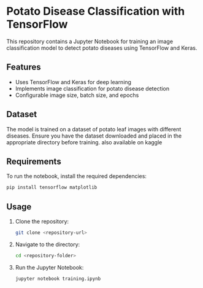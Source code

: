 # Potato Disease Classification with TensorFlow

This repository contains a Jupyter Notebook for training an image classification model to detect potato diseases using TensorFlow and Keras.

## Features
- Uses TensorFlow and Keras for deep learning
- Implements image classification for potato disease detection
- Configurable image size, batch size, and epochs

## Dataset
The model is trained on a dataset of potato leaf images with different diseases. Ensure you have the dataset downloaded and placed in the appropriate directory before training. also available on kaggle

## Requirements
To run the notebook, install the required dependencies:
```sh
pip install tensorflow matplotlib
```

## Usage
1. Clone the repository:
   ```sh
   git clone <repository-url>
   ```
2. Navigate to the directory:
   ```sh
   cd <repository-folder>
   ```
3. Run the Jupyter Notebook:
   ```sh
   jupyter notebook training.ipynb
   ```



